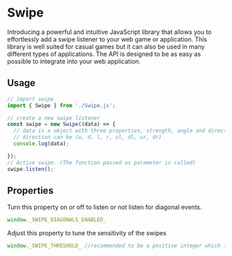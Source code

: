 # Swipe
Introducing a powerful and intuitive JavaScript library that allows you to effortlessly add a swipe listener to your web game or application. This library is well suited for casual games but it can also be used in many different types of applications. The API is designed to be as easy as possible to integrate into your web application.
## Usage
```javascript
// import swipe 
import { Swipe } from './Swipe.js';

// create a new swipe listener 
const swipe = new Swipe((data) => {
  // data is a object with three properties, strength, angle and direction. 
  // direction can be (u, d, l, r, ul, dl, ur, dr)
  console.log(data);

});
// Active swipe. (The function passed as parameter is called)
swipe.listen();
```

## Properties 
Turn this property on or off to listen or not listen for diagonal events.
```javascript
window._SWIPE_DIAGONALS_ENABLED_
```
Adjust this property to tune the sensitivity of the swipes
```javascript
window._SWIPE_THRESHOLD_ //recommended to be a positive integer which is greater than 10 and smaller than 30.
```
